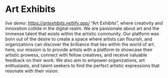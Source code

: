 # Art Exhibits
_live demo: https://artexhibits.netlify.app/_
“Art Exhibits”, where creativity and innovation collide in the digital realm. We are passionate about art and the immense talent that exists within the artistic community. Our platform was born out of the desire to create a space where artists can flourish, and organizations can discover the brilliance that lies within the world of art.
here, our mission is to provide artists with a platform to showcase their artistic prowess, connect with fellow creatives, and receive valuable feedback on their work. We also aim to empower organizations, art enthusiasts, and talent seekers to find the perfect artistic expressions that resonate with their vision.
